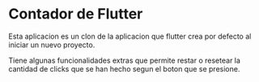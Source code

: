 # Contador de Flutter

Esta aplicacion es un clon de la aplicacion que flutter crea por defecto al iniciar un nuevo proyecto.

Tiene algunas funcionalidades extras que permite restar o resetear la cantidad de clicks que se han hecho segun el boton que se presione.
